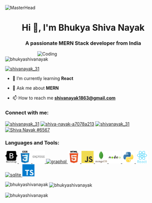 ![MasterHead](https://pbs.twimg.com/media/DQlOsZyVAAAXfAx.jpg:large)
<h1 align="center">Hi 👋, I'm Bhukya Shiva Nayak</h1>
<h3 align="center">A passionate MERN Stack developer from India</h3>
<img align="right" alt="Coding" width="400" src="https://giphy.com/gifs/thebuzzingstudio-code-tbs-thebuzzing-zhYSVCirREeIZtONCI">

<p align="left"> <img src="https://komarev.com/ghpvc/?username=bhukyashivanayak&label=Profile%20views&color=0e75b6&style=flat" alt="bhukyashivanayak" /> </p>

<p align="left"> <a href="https://twitter.com/shivanayak_31" target="blank"><img src="https://img.shields.io/twitter/follow/shivanayak_31?logo=twitter&style=for-the-badge" alt="shivanayak_31" /></a> </p>

- 🌱 I’m currently learning **React**

- 💬 Ask me about **MERN**

- 📫 How to reach me **shivanayak1863@gmail.com**

<h3 align="left">Connect with me:</h3>
<p align="left">
<a href="https://twitter.com/shivanayak_31" target="blank"><img align="center" src="https://raw.githubusercontent.com/rahuldkjain/github-profile-readme-generator/master/src/images/icons/Social/twitter.svg" alt="shivanayak_31" height="30" width="40" /></a>
<a href="https://linkedin.com/in/shiva-nayak-a7078a213" target="blank"><img align="center" src="https://raw.githubusercontent.com/rahuldkjain/github-profile-readme-generator/master/src/images/icons/Social/linked-in-alt.svg" alt="shiva-nayak-a7078a213" height="30" width="40" /></a>
<a href="https://instagram.com/shivanayak_31" target="blank"><img align="center" src="https://raw.githubusercontent.com/rahuldkjain/github-profile-readme-generator/master/src/images/icons/Social/instagram.svg" alt="shivanayak_31" height="30" width="40" /></a>
<a href="https://discord.gg/Shiva Nayak #6567" target="blank"><img align="center" src="https://raw.githubusercontent.com/rahuldkjain/github-profile-readme-generator/master/src/images/icons/Social/discord.svg" alt="Shiva Nayak #6567" height="30" width="40" /></a>
</p>

<h3 align="left">Languages and Tools:</h3>
<p align="left"> <a href="https://getbootstrap.com" target="_blank" rel="noreferrer"> <img src="https://raw.githubusercontent.com/devicons/devicon/master/icons/bootstrap/bootstrap-plain-wordmark.svg" alt="bootstrap" width="40" height="40"/> </a> <a href="https://www.w3schools.com/css/" target="_blank" rel="noreferrer"> <img src="https://raw.githubusercontent.com/devicons/devicon/master/icons/css3/css3-original-wordmark.svg" alt="css3" width="40" height="40"/> </a> <a href="https://expressjs.com" target="_blank" rel="noreferrer"> <img src="https://raw.githubusercontent.com/devicons/devicon/master/icons/express/express-original-wordmark.svg" alt="express" width="40" height="40"/> </a> <a href="https://graphql.org" target="_blank" rel="noreferrer"> <img src="https://www.vectorlogo.zone/logos/graphql/graphql-icon.svg" alt="graphql" width="40" height="40"/> </a> <a href="https://www.w3.org/html/" target="_blank" rel="noreferrer"> <img src="https://raw.githubusercontent.com/devicons/devicon/master/icons/html5/html5-original-wordmark.svg" alt="html5" width="40" height="40"/> </a> <a href="https://developer.mozilla.org/en-US/docs/Web/JavaScript" target="_blank" rel="noreferrer"> <img src="https://raw.githubusercontent.com/devicons/devicon/master/icons/javascript/javascript-original.svg" alt="javascript" width="40" height="40"/> </a> <a href="https://www.mongodb.com/" target="_blank" rel="noreferrer"> <img src="https://raw.githubusercontent.com/devicons/devicon/master/icons/mongodb/mongodb-original-wordmark.svg" alt="mongodb" width="40" height="40"/> </a> <a href="https://nodejs.org" target="_blank" rel="noreferrer"> <img src="https://raw.githubusercontent.com/devicons/devicon/master/icons/nodejs/nodejs-original-wordmark.svg" alt="nodejs" width="40" height="40"/> </a> <a href="https://www.python.org" target="_blank" rel="noreferrer"> <img src="https://raw.githubusercontent.com/devicons/devicon/master/icons/python/python-original.svg" alt="python" width="40" height="40"/> </a> <a href="https://reactjs.org/" target="_blank" rel="noreferrer"> <img src="https://raw.githubusercontent.com/devicons/devicon/master/icons/react/react-original-wordmark.svg" alt="react" width="40" height="40"/> </a> <a href="https://www.sqlite.org/" target="_blank" rel="noreferrer"> <img src="https://www.vectorlogo.zone/logos/sqlite/sqlite-icon.svg" alt="sqlite" width="40" height="40"/> </a> <a href="https://www.typescriptlang.org/" target="_blank" rel="noreferrer"> <img src="https://raw.githubusercontent.com/devicons/devicon/master/icons/typescript/typescript-original.svg" alt="typescript" width="40" height="40"/> </a> </p>

<p><img align="left" src="https://github-readme-stats.vercel.app/api/top-langs?username=bhukyashivanayak&show_icons=true&locale=en&layout=compact" alt="bhukyashivanayak" /></p>

<p>&nbsp;<img align="center" src="https://github-readme-stats.vercel.app/api?username=bhukyashivanayak&show_icons=true&locale=en" alt="bhukyashivanayak" /></p>

<p><img align="center" src="https://github-readme-streak-stats.herokuapp.com/?user=bhukyashivanayak&" alt="bhukyashivanayak" /></p>
